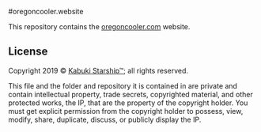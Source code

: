 #oregoncooler.website

This repository contains the [oregoncooler.com](https://Unseenia™.com) website.

## License

Copyright 2019 © [Kabuki Starship™](https://kabukistarship.com); all rights reserved.

This file and the folder and repository it is contained in are private and contain intellectual property, trade secrets, copyrighted material, and other protected works, the IP, that are the property of the copyright holder. You must get explicit permission from the copyright holder to possess, view, modify, share, duplicate, discuss, or publicly display the IP.
